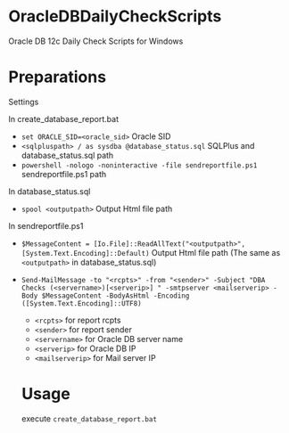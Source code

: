 # OracleDBDailyCheckScripts
Oracle DB 12c Daily Check Scripts for Windows

# Preparations
Settings

In create_database_report.bat
- `set ORACLE_SID=<oracle_sid>` Oracle SID
- `<sqlpluspath> / as sysdba @database_status.sql` SQLPlus and database_status.sql path
- `powershell -nologo -noninteractive -file sendreportfile.ps1` sendreportfile.ps1 path

In database_status.sql
- `spool <outputpath>` Output Html file path

In sendreportfile.ps1
- `$MessageContent = [Io.File]::ReadAllText("<outputpath>", [System.Text.Encoding]::Default)` Output Html file path (The same as `<outputpath>` in database_status.sql)
- `Send-MailMessage -to "<rcpts>" -from "<sender>" -Subject "DBA Checks (<servername>)[<serverip>] " -smtpserver <mailserverip> -Body $MessageContent -BodyAsHtml -Encoding ([System.Text.Encoding]::UTF8)`
  - `<rcpts>` for report rcpts
  - `<sender>` for report sender
  - `<servername>` for Oracle DB server name
  - `<serverip>` for Oracle DB IP
  - `<mailserverip>` for Mail server IP
  
  # Usage
  
  execute `create_database_report.bat`

